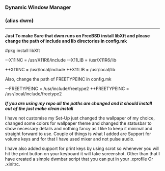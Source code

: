 ### Dynamic Window Manager 
### (alias dwm)
---

**Just To make Sure that dwm runs on FreeBSD install libXft and please change the path of include and lib directories in config.mk**
  
  #pkg install libXft 
  
  --X11INC = /usr/X11R6/include
  --X11LIB = /usr/X11R6/lib
  
  ++X11INC = /usr/local/include
  ++X11LIB = /usr/local/lib

Also, change the path of FREETYPEINC in config.mk

  --FREETYPEINC = /usr/include/freetype2
  ++FREETYPEINC = /usr/local/include/freetype2
  
***If you are using my repo all the paths are changed and it should install out of the just make clean install***

I have not customise my Set-Up just changed the wallpaper of my choice, changed some colors for wallpaper theme and changed the statusbar to show necessary details and nothing fancy as I like to keep it minimal and straight forward to use.
Couple of things is what I added are Support for volume keys and for that I have used mixer and not pulse audio. 

I have also added support for print keys by using scrot so whenever you will hit the print button on your keyboard it will take screenshot.
Other than that I have created a simple dwmbar script that you can put in your .xprofile Or .xinitrc. 
